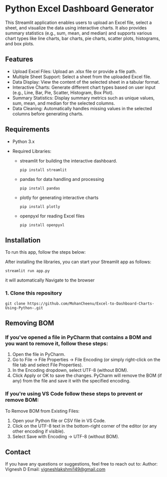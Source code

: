 # Python Excel Dashboard Generator
This Streamlit application enables users to upload an Excel file, select a sheet, and visualize the data using interactive charts. It also provides summary statistics (e.g., sum, mean, and median) and supports various chart types like line charts, bar charts, pie charts, scatter plots, histograms, and box plots.
## Features
- Upload Excel Files: Upload an .xlsx file or provide a file path.
- Multiple Sheet Support: Select a sheet from the uploaded Excel file.
- Data Display: View the content of the selected sheet in a tabular format.
- Interactive Charts: Generate different chart types based on user input (e.g., Line, Bar, Pie, Scatter, Histogram, Box Plot).
- Summary Statistics: Display summary metrics such as unique values, sum, mean, and median for the selected columns.
- Data Cleaning: Automatically handles missing values in the selected columns before generating charts.
## Requirements
- Python 3.x
- Required Libraries:


   - streamlit for building the interactive dashboard.
        ```
       pip install streamlit
        ```
   - pandas for data handling and processing
       ```
       pip install pandas
       ```
   - plotly for generating interactive charts
       ```
       pip install plotly
       ```
   - openpyxl for reading Excel files
       ```
       pip install openpyxl
       ```
## Installation
To run this app, follow the steps below:

After installing the libraries, you can start your Streamlit app as follows:
 ```
 streamlit run app.py
 ```
it will automatically Navigate to the browser
### 1. Clone this repository
 ```
 git clone https://github.com/MohanCheenu/Excel-to-Dashboard-Charts-Using-Python-.git
 ```
## Removing BOM
### If you've opened a file in PyCharm that contains a BOM and you want to remove it, follow these steps:
1. Open the file in PyCharm.
2. Go to File → File Properties → File Encoding (or simply right-click on the file tab and select File Properties).
3. In the Encoding dropdown, select UTF-8 (without BOM).
4. Click Apply or OK to save the changes. PyCharm will remove the BOM (if any) from the file and save it with the specified encoding.
### If you're using VS Code follow these steps to prevent or remove BOM:
To Remove BOM from Existing Files:
1. Open your Python file or CSV file in VS Code.
2. Click on the UTF-8 text in the bottom-right corner of the editor (or any other encoding if visible).
3. Select Save with Encoding → UTF-8 (without BOM).

## Contact
If you have any questions or suggestions, feel free to reach out to:
Author: Vignesh D
Email: vigneshlakshmi149@gmail.com




